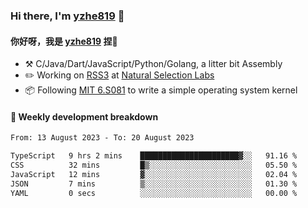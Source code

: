 ### Hi there, I'm [yzhe819](https://github.com/yzhe819) 👋

#### 你好呀，我是 [yzhe819](https://github.com/yzhe819) 捏👋

- :hammer_and_pick: C/Java/Dart/JavaScript/Python/Golang, a litter bit Assembly
- :pencil2: Working on [RSS3](https://github.com/NaturalSelectionLabs/RSS3) at [Natural Selection Labs](https://github.com/NaturalSelectionLabs)
- 📦 Following [MIT 6.S081](https://pdos.csail.mit.edu/6.S081/2020/) to write a simple operating system kernel



#### 📝 Weekly development breakdown

<!--START_SECTION:waka-->

```txt
From: 13 August 2023 - To: 20 August 2023

TypeScript   9 hrs 2 mins    ██████████████████████▓░░   91.16 %
CSS          32 mins         █▒░░░░░░░░░░░░░░░░░░░░░░░   05.50 %
JavaScript   12 mins         ▓░░░░░░░░░░░░░░░░░░░░░░░░   02.04 %
JSON         7 mins          ▒░░░░░░░░░░░░░░░░░░░░░░░░   01.30 %
YAML         0 secs          ░░░░░░░░░░░░░░░░░░░░░░░░░   00.00 %
```

<!--END_SECTION:waka-->



